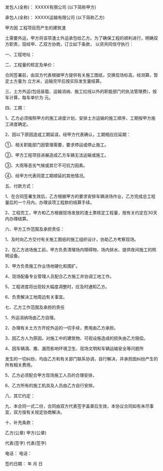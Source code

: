 
 


发包人(全称)： XXXXX有限公司 (以下简称甲方)


承包人(全称)： XXXXX运输有限公司 (以下简称乙方)


甲方因 工程项目而产生的建筑渣


土需要外运，甲方将该项渣土外运承包给乙方。为了确保工程的顺利进行，明确双方职责，现经甲、乙双方协商，订立如下条款， 以资共同信守执行：


一、工程地址：


二、工程量的核定及单价：


合同签署前，由双方代表根据甲方提供有关施工图纸，交换现场标高，经测算，暂定土方量为 立方米，运输完毕后按实际发生量结算。


三、土方外运(包括装载、运输消纳、施工红线以外的职能部门的执法管理费)，按车计算，每车单价为 元。


四、工期：


1、乙方必须按照甲方的施工进度计划，安排土方运输的施工顺序，工期按甲方施工进度确定。


2、因以下原因造成工期延误，经甲方代表确认，工期相应应延期：


①、相关职能部门因管理需要，要求停运或停止施工。


②、甲方工程项目进展造成乙方车辆无法运输或施工。


③、大雨等恶劣气候或其它不可抗力因素。


④、经甲方代表同意工期顺延的其他情况。


五、付款方式：


1、在合同签署生效后，乙方根据甲方的要求安排车辆进场作业，乙方完成总工程量后的一个月内，办理该项工程款的结算手续。


2、工程完工，甲方和乙方根据现场发放的渣土票核定工程量，按有关约定在30天内办理结算。


六、甲方工作范围及承担责任：


1、及时向乙方交付有关施工图纸的施工组织设计，协助乙方考察现场。


2、在乙方进场施工前，甲方负责清理场内障碍物、场内排水、提供夜间施工的照明设备。


3、甲方负责施工作业场地硬化和围扩。


4、现场配备专业管理人员配合乙方施工并协调工地工作。


5、工程进度将出现较大幅度凋整时，应及时通知乙方。


6、负责解决工地周边有关事宜。


七、乙方工作范围及承担的责任


1、外运消纳场由乙方自理。


2、办理有关土方方开挖外运的一切手续，费用由乙方承担。


3、因乙方人为原因，对施工中的建筑物、可视设施造成的损失由乙方赔偿。


4、因车辆滴、撒、漏而影响环境卫生、现场文明和车辆运输安全等问题所


发生的一切纠纷，均由乙方和有关部门联系协调，自行解决，并承担因纠纷产生的所有相关费用。


5、乙方必须配合甲方现场施工人员的合理安排，


6、乙方所有的施工机具及人员由乙方自行安排。


八、其它约定：


九、本合同一式二份，合同由双方代表签字盖章后生效，本协议合同如有未尽事宜，双方按有关规定协商解决。


十、补充条款：


乙方(公章) 甲方(公章)


代表(签字) 代表(签字)


电话： 电话：


签约日期： 年 月 日
 


 

 
 
 
 
 
  


  
 

  


  


  
 
 
 
 

